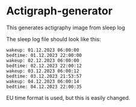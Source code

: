 # Actigraph-generator
This generates actigraphy image from sleep log

The sleep log file should look like this:

```
wakeup: 01.12.2023 06:00:00
bedtime: 01.12.2023 22:00:00
wakeup: 02.12.2023 06:00:00
bedtime: 02.12.2023 22:00:12
wakeup: 03.12.2023 06:00:12
bedtime: 03.12.2023 21:53:57
wakeup: 04.12.2023 06:00:14
bedtime: 04.12.2023 22:00:35
```

EU time format is used, but this is easily changed.
